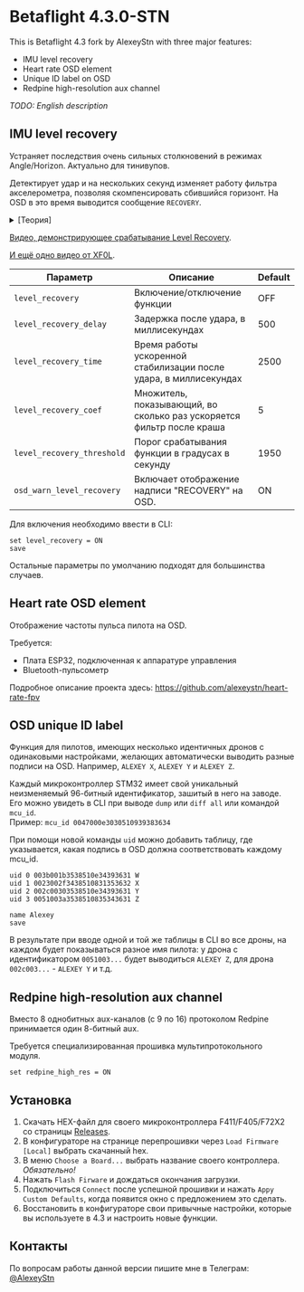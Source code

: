 # Betaflight 4.3.0-STN

This is Betaflight 4.3 fork by AlexeyStn with three major features:

* IMU level recovery
* Heart rate OSD element
* Unique ID label on OSD
* Redpine high-resolution aux channel

_TODO: English description_

## IMU level recovery

Устраняет последствия очень сильных столкновений в режимах Angle/Horizon. Актуально для тинивупов.

Детектирует удар и на нескольких секунд изменяет работу фильтра акселерометра, позволяя скомпенсировать сбившийся горизонт. На OSD в это время выводится сообщение `RECOVERY`. 

<details>
  <summary> [Теория] </summary>
<br>

В Betaflight ориентация дрона относительно горизонта определяется фильтром Махони. Фильтр принимает на входе показания гироскопа и акселерометра, смешивает их хитрым образом через матрицы, кватернионы и другую сложную математику и получает на выходе ориентацию относительно земли. Работает этот фильтр только в режимах Angle/Horizon, в режимах Acro/Air он не принимает участия. Потому заметить проблему можно только на вупах, летающих в стабе. Реализован фильтр Махони [здесь](https://github.com/betaflight/betaflight/blob/master/src/main/flight/imu.c) в функции `imuMahonyAHRSupdate()`.

Во время сильного удара дрон крутится со скоростью большей, чем может зарегистрировать гироскоп (2000°/сек). На фильтр приходят некорректные значения скорости вращения, и положение вычисляется неправильно. Фильтр Махони весьма инерционный, и на восстановление может уйти до 20 секунд. В это время пилот наблюдает, как его вуп тянет в сторону. 

Имеющиеся в Betaflight функции `crash_recovery` в режимах Angle/Horizon не помогают. Спасает только посадка и дизарм, при котором происходит сброс фильтра. Тут в [issue #5325](https://github.com/betaflight/betaflight/issues/5325) обсуждалась проблема, и в результате разработчики пришли к компромиссному решению с дизармом/армом.

Данная модификация BF детектирует столкновения и в течение 2.5 секунд после удара в 5 раз ускоряет стабилизацию фильтра, а именно увеличивает коэффициент `dcm_Kp`, отвечающий за скорость сходимости показаний гироскопа и акселерометра.

</details>

[Видео, демонстрирующее срабатывание Level Recovery](https://youtu.be/Ftog5Rmj9hc).

[И ещё одно видео от XF0L](https://www.youtube.com/watch?v=3IZF_kBiFEQ).

Параметр|Описание|Default 
----------|--------|-------
`level_recovery`|Включение/отключение функции|OFF
`level_recovery_delay`| Задержка после удара, в миллиcекундах|500
`level_recovery_time`| Время работы ускоренной стабилизации после удара, в миллиcекундах|2500
`level_recovery_coef`|Множитель, показывающий, во сколько раз ускоряется фильтр после краша|5
`level_recovery_threshold`|Порог срабатывания функции в градусах в секунду|1950
`osd_warn_level_recovery`|Включает отображение надписи "RECOVERY" на OSD.|ON

Для включения необходимо ввести в CLI:
```
set level_recovery = ON
save
```
Остальные параметры по умолчанию подходят для большинства случаев.

## Heart rate OSD element

Отображение частоты пульса пилота на OSD.

Требуется: 

* Плата ESP32, подключенная к аппаратуре управления 
* Bluetooth-пульсометр

Подробное описание проекта здесь: https://github.com/alexeystn/heart-rate-fpv

## OSD unique ID label

Функция для пилотов, имеющих несколько идентичных дронов с одинаковыми настройками, 
желающих автоматически выводить разные подписи на OSD. Например, `ALEXEY X`, `ALEXEY Y` и `ALEXEY Z`.

Каждый микроконтроллер STM32 имеет свой уникальный неизменяемый 96-битный идентификатор, зашитый в него на заводе. Его можно увидеть в CLI при выводе `dump` или `diff all` или командой `mcu_id`.<br>
Пример: `mcu_id 0047000e3030510939383634`

При помощи новой команды `uid` можно добавить таблицу, где указывается, какая подпись в OSD должна соответствовать каждому mcu_id. 

```
uid 0 003b001b3538510e34393631 W
uid 1 0023002f3438510831353632 X
uid 2 002c00303538510e34393631 Y
uid 3 0051003a3538510835343631 Z

name Alexey
save
```

В результате при вводе одной и той же таблицы в CLI во все дроны, на каждом будет показываться разное имя пилота: у дрона с идентификатором `0051003...` будет выводиться `ALEXEY Z`, для дрона `002c003...` - `ALEXEY Y` и т.д.

## Redpine high-resolution aux channel

Вместо 8 однобитных aux-каналов (с 9 по 16) протоколом Redpine принимается один 8-битный aux.

Требуется специализированная прошивка мультипротокольного модуля.

```
set redpine_high_res = ON
```

## Установка

1. Скачать HEX-файл для своего микроконтроллера F411/F405/F72X2 со страницы [Releases](https://github.com/alexeystn/betaflight/releases/).
2. В конфигураторе на странице перепрошивки через `Load Firmware [Local]` выбрать скачанный hex.
3. В меню `Choose a Board...` выбрать название своего контроллера. _Обязательно!_
4. Нажать `Flash Firware` и дождаться окончания загрузки.
5. Подключиться `Connect` после успешной прошивки и нажать `Appy Custom Defaults`, когда появится окно с предложением это сделать.
6. Восстановить в конфигураторе свои привычные настройки, которые вы используете в 4.3 и настроить новые функции.


## Контакты

По вопросам работы данной версии пишите мне в Телеграм: [@AlexeyStn](https://t.me/AlexeyStn)
